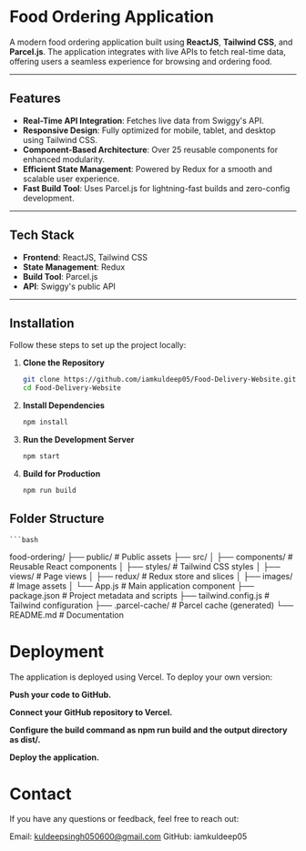 # Food Ordering Application

A modern food ordering application built using **ReactJS**, **Tailwind CSS**, and **Parcel.js**. The application integrates with live APIs to fetch real-time data, offering users a seamless experience for browsing and ordering food.

---

## Features

- **Real-Time API Integration**: Fetches live data from Swiggy's API.
- **Responsive Design**: Fully optimized for mobile, tablet, and desktop using Tailwind CSS.
- **Component-Based Architecture**: Over 25 reusable components for enhanced modularity.
- **Efficient State Management**: Powered by Redux for a smooth and scalable user experience.
- **Fast Build Tool**: Uses Parcel.js for lightning-fast builds and zero-config development.

---

## Tech Stack

- **Frontend**: ReactJS, Tailwind CSS
- **State Management**: Redux
- **Build Tool**: Parcel.js
- **API**: Swiggy's public API

---

## Installation

Follow these steps to set up the project locally:

1. **Clone the Repository**
   ```bash
   git clone https://github.com/iamkuldeep05/Food-Delivery-Website.git
   cd Food-Delivery-Website

2. **Install Dependencies**
    ```bash
    npm install

3. **Run the Development Server**
    ```bash
    npm start
    
4. **Build for Production**
    ```bash
    npm run build
    
## Folder Structure
    ```bash
food-ordering/
├── public/                 # Public assets
├── src/
│   ├── components/         # Reusable React components
│   ├── styles/             # Tailwind CSS styles
│   ├── views/              # Page views
│   ├── redux/              # Redux store and slices
│   ├── images/             # Image assets
│   └── App.js              # Main application component
├── package.json            # Project metadata and scripts
├── tailwind.config.js      # Tailwind configuration
├── .parcel-cache/          # Parcel cache (generated)
└── README.md               # Documentation

# Deployment

The application is deployed using Vercel. To deploy your own version:

**Push your code to GitHub.**

**Connect your GitHub repository to Vercel.**

**Configure the build command as npm run build and the output directory as dist/.**

**Deploy the application.**

# Contact

If you have any questions or feedback, feel free to reach out:

Email: kuldeepsingh050600@gmail.com
GitHub: iamkuldeep05